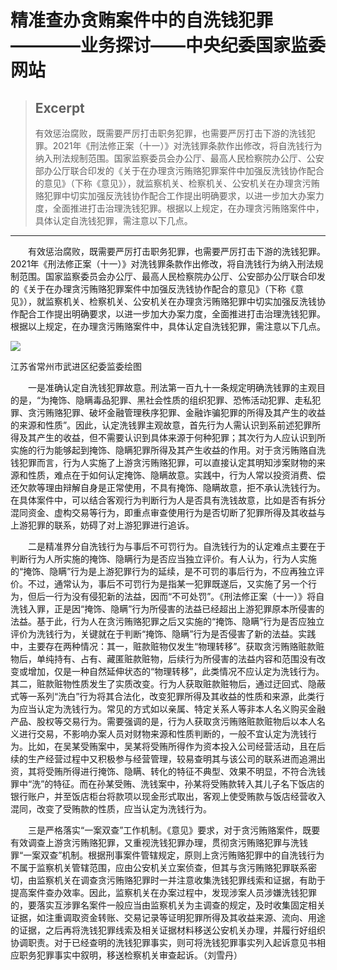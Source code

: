 
# 精准查办贪贿案件中的自洗钱犯罪————业务探讨——中央纪委国家监委网站

> ## Excerpt
> 有效惩治腐败，既需要严厉打击职务犯罪，也需要严厉打击下游的洗钱犯罪。2021年《刑法修正案（十一）》对洗钱罪条款作出修改，将自洗钱行为纳入刑法规制范围。国家监察委员会办公厅、最高人民检察院办公厅、公安部办公厅联合印发的《关于在办理贪污贿赂犯罪案件中加强反洗钱协作配合的意见》（下称《意见》），就监察机关、检察机关、公安机关在办理贪污贿赂犯罪中切实加强反洗钱协作配合工作提出明确要求，以进一步加大办案力度，全面推进打击治理洗钱犯罪。根据以上规定，在办理贪污贿赂案件中，具体认定自洗钱犯罪，需注意以下几点。

---
　　有效惩治腐败，既需要严厉打击职务犯罪，也需要严厉打击下游的洗钱犯罪。2021年《刑法修正案（十一）》对洗钱罪条款作出修改，将自洗钱行为纳入刑法规制范围。国家监察委员会办公厅、最高人民检察院办公厅、公安部办公厅联合印发的《关于在办理贪污贿赂犯罪案件中加强反洗钱协作配合的意见》（下称《意见》），就监察机关、检察机关、公安机关在办理贪污贿赂犯罪中切实加强反洗钱协作配合工作提出明确要求，以进一步加大办案力度，全面推进打击治理洗钱犯罪。根据以上规定，在办理贪污贿赂案件中，具体认定自洗钱犯罪，需注意以下几点。

![](https://www.ccdi.gov.cn/hdjln/ywtt/202403/W020240321556216298312.jpeg)

江苏省常州市武进区纪委监委绘图

　　一是准确认定自洗钱犯罪故意。刑法第一百九十一条规定明确洗钱罪的主观目的是，“为掩饰、隐瞒毒品犯罪、黑社会性质的组织犯罪、恐怖活动犯罪、走私犯罪、贪污贿赂犯罪、破坏金融管理秩序犯罪、金融诈骗犯罪的所得及其产生的收益的来源和性质”。因此，认定洗钱罪主观故意，首先行为人需认识到系前述犯罪所得及其产生的收益，但不需要认识到具体来源于何种犯罪；其次行为人应认识到所实施的行为能够起到掩饰、隐瞒犯罪所得及其产生收益的作用。对于贪污贿赂自洗钱犯罪而言，行为人实施了上游贪污贿赂犯罪，可以直接认定其明知涉案财物的来源和性质，难点在于如何认定掩饰、隐瞒故意。实践中，行为人常以投资消费、偿还欠款等理由辩解自身是正常使用，不具有掩饰、隐瞒故意，拒不承认洗钱行为。在具体案件中，可以结合客观行为判断行为人是否具有洗钱故意，比如是否有拆分混同资金、虚构交易等行为，即重点审查使用行为是否切断了犯罪所得及其收益与上游犯罪的联系，妨碍了对上游犯罪进行追诉。

　　二是精准界分自洗钱行为与事后不可罚行为。自洗钱行为的认定难点主要在于判断行为人所实施的掩饰、隐瞒行为是否应当独立评价。有人认为，行为人实施的“掩饰、隐瞒”行为是上游犯罪行为的延续，是不可罚的事后行为，不应再独立评价。不过，通常认为，事后不可罚行为是指某一犯罪既遂后，又实施了另一个行为，但后一行为没有侵犯新的法益，因而“不可处罚”。《刑法修正案（十一）》将自洗钱入罪，正是因“掩饰、隐瞒”行为所侵害的法益已经超出上游犯罪原本所侵害的法益。基于此，行为人在贪污贿赂犯罪之后又实施的“掩饰、隐瞒”行为是否应独立评价为洗钱行为，关键就在于判断“掩饰、隐瞒”行为是否侵害了新的法益。实践中，主要存在两种情况：其一，赃款赃物仅发生“物理转移”。获取贪污贿赂赃款赃物后，单纯持有、占有、藏匿赃款赃物，后续行为所侵害的法益内容和范围没有改变或增加，仅是一种自然延伸状态的“物理转移”，此类情况不应认定为洗钱行为。其二，赃款赃物性质发生了实质改变。行为人获取赃款赃物后，通过迂回式、隐蔽式等一系列“洗白”行为将其合法化，改变犯罪所得及其收益的性质和来源，此类行为应当认定为洗钱行为。常见的方式如以亲属、特定关系人等非本人名义购买金融产品、股权等交易行为。需要强调的是，行为人获取贪污贿赂赃款赃物后以本人名义进行交易，不影响办案人员对财物来源和性质判断的，一般不宜认定为洗钱行为。比如，在吴某受贿案中，吴某将受贿所得作为资本投入公司经营活动，且在后续的生产经营过程中又积极参与经营管理，较易查明其与该公司的联系进而追溯出资，其将受贿所得进行掩饰、隐瞒、转化的特征不典型、效果不明显，不符合洗钱罪中“洗”的特征。而在孙某受贿、洗钱案中，孙某将受贿款转入其儿子名下饭店的银行账户，并至饭店柜台将款项以现金形式取出，客观上使受贿款与饭店经营收入混同，改变了受贿款的性质，应当认定为洗钱行为。

　　三是严格落实“一案双查”工作机制。《意见》要求，对于贪污贿赂案件，既要有效调查上游贪污贿赂犯罪，又重视洗钱犯罪办理，贯彻贪污贿赂犯罪与洗钱罪“一案双查”机制。根据刑事案件管辖规定，原则上贪污贿赂犯罪中的自洗钱行为不属于监察机关管辖范围，应由公安机关立案侦查，但其与贪污贿赂犯罪联系密切，由监察机关在调查贪污贿赂犯罪时一并注意收集洗钱犯罪线索和证据，有助于提高案件查办效率。因此，监察机关在办案过程中，发现涉案人员涉嫌洗钱犯罪的，要落实互涉罪名案件一般应当由监察机关为主调查的规定，及时收集固定相关证据，如注重调取资金转账、交易记录等证明犯罪所得及其收益来源、流向、用途的证据，之后再将洗钱犯罪线索及相关证据材料移送公安机关办理，并履行好组织协调职责。对于已经查明的洗钱犯罪事实，则可将洗钱犯罪事实列入起诉意见书相应职务犯罪事实中叙明，移送检察机关审查起诉。（刘雪丹）
